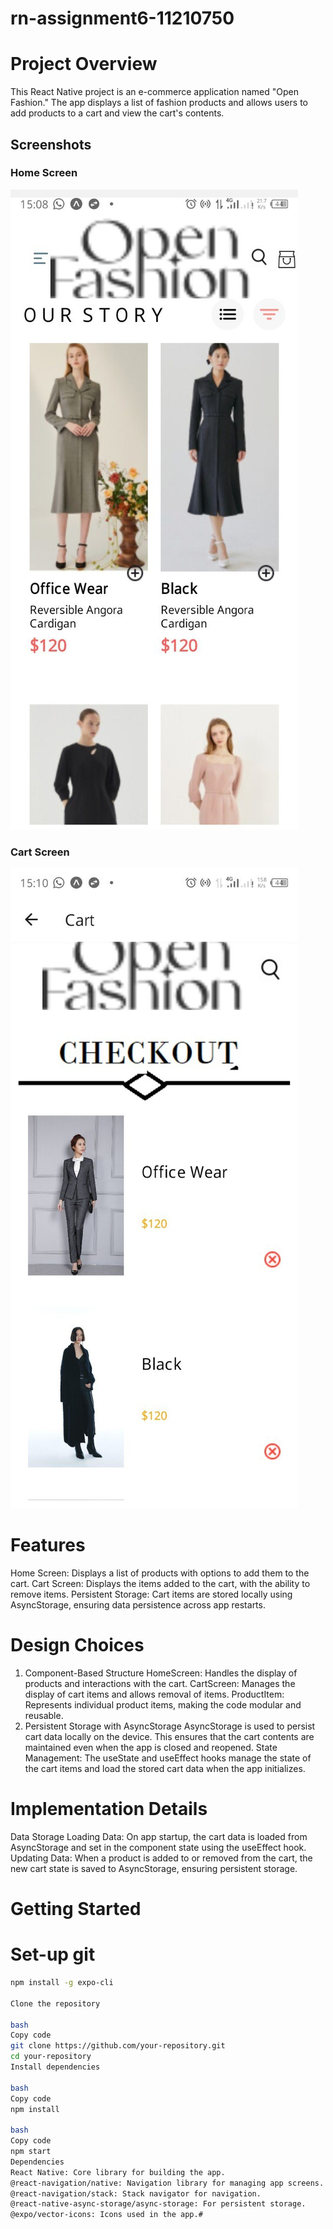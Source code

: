 # rn-assignment6-11210750
# Project Overview
This React Native project is an e-commerce application named "Open Fashion." The app displays a list of fashion products and allows users to add products to a cart and view the cart's contents.


## Screenshots

### Home Screen
![Home Screen](./MyApp/assets/HomeScreen.jpg)

### Cart Screen
![Cart Screen](/MyApp/assets/CartScreen.jpg)

# Features
Home Screen: Displays a list of products with options to add them to the cart.
Cart Screen: Displays the items added to the cart, with the ability to remove items.
Persistent Storage: Cart items are stored locally using AsyncStorage, ensuring data persistence across app restarts.

# Design Choices
1. Component-Based Structure
HomeScreen: Handles the display of products and interactions with the cart.
CartScreen: Manages the display of cart items and allows removal of items.
ProductItem: Represents individual product items, making the code modular and reusable.
2. Persistent Storage with AsyncStorage
AsyncStorage is used to persist cart data locally on the device. This ensures that the cart contents are maintained even when the app is closed and reopened.
State Management: The useState and useEffect hooks manage the state of the cart items and load the stored cart data when the app initializes.

# Implementation Details
Data Storage
Loading Data: On app startup, the cart data is loaded from AsyncStorage and set in the component state using the useEffect hook.
Updating Data: When a product is added to or removed from the cart, the new cart state is saved to AsyncStorage, ensuring persistent storage.



# Getting Started

# Set-up git
```bash
npm install -g expo-cli

Clone the repository

bash
Copy code
git clone https://github.com/your-repository.git
cd your-repository
Install dependencies

bash
Copy code
npm install

bash
Copy code
npm start
Dependencies
React Native: Core library for building the app.
@react-navigation/native: Navigation library for managing app screens.
@react-navigation/stack: Stack navigator for navigation.
@react-native-async-storage/async-storage: For persistent storage.
@expo/vector-icons: Icons used in the app.#